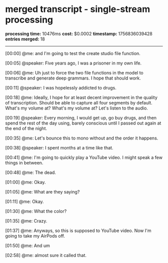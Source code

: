 # merged transcript - single-stream processing

**processing time:** 10476ms
**cost:** $0.0002
**timestamp:** 1756836039428
**entries merged:** 18

---

[00:00] @me: and I'm going to test the create studio file function.

[00:05] @speaker: Five years ago, I was a prisoner in my own life.

[00:06] @me: Uh just to force the two file functions in the model to transcribe and generate deep grammars. I hope that should work.

[00:11] @speaker: I was hopelessly addicted to drugs.

[00:18] @me: Ideally, I hope for at least decent improvement in the quality of transcription. Should be able to capture all four segments by default. What's my volume at? What's my volume at? Let's listen to the audio.

[00:19] @speaker: Every morning, I would get up, go buy drugs, and then spend the rest of the day using, barely conscious until I passed out again at the end of the night.

[00:35] @me: Let's bounce this to mono without and the order it happens.

[00:38] @speaker: I spent months at a time like that.

[00:41] @me: I'm going to quickly play a YouTube video. I might speak a few things in between.

[00:48] @me: The dead.

[01:00] @me: Okay.

[01:05] @me: What are they saying?

[01:11] @me: Okay.

[01:30] @me: What the color?

[01:35] @me: Crazy.

[01:37] @me: Anyways, so this is supposed to YouTube video. Now I'm going to take my AirPods off.

[01:50] @me: And um

[02:58] @me: almost sure it called that.